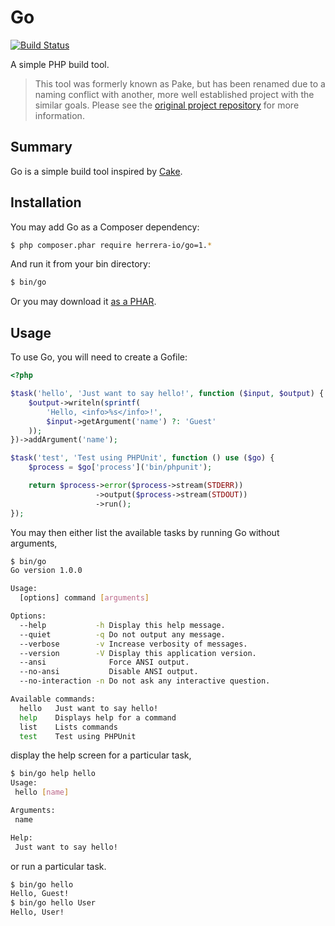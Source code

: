 Go
====

[![Build Status](https://travis-ci.org/herrera-io/php-go.png?branch=master)](https://travis-ci.org/herrera-io/php-go)

A simple PHP build tool.

> This tool was formerly known as Pake, but has been renamed due to a naming conflict with another, more well established project with the similar goals. Please see the [original project repository](https://github.com/herrera-io/php-pake) for more information.

Summary
-------

Go is a simple build tool inspired by [Cake](http://coffeescript.org/documentation/docs/cake.html).

Installation
------------

You may add Go as a Composer dependency:

```sh
$ php composer.phar require herrera-io/go=1.*
```

And run it from your bin directory:

```sh
$ bin/go
```

Or you may download it [as a PHAR](https://bitbucket.org/kherge/php-go/downloads/).

Usage
-----

To use Go, you will need to create a Gofile:

```php
<?php

$task('hello', 'Just want to say hello!', function ($input, $output) {
    $output->writeln(sprintf(
        'Hello, <info>%s</info>!',
        $input->getArgument('name') ?: 'Guest'
    ));
})->addArgument('name');

$task('test', 'Test using PHPUnit', function () use ($go) {
    $process = $go['process']('bin/phpunit');

    return $process->error($process->stream(STDERR))
                   ->output($process->stream(STDOUT))
                   ->run();
});
```

You may then either list the available tasks by running Go without arguments,

```sh
$ bin/go
Go version 1.0.0

Usage:
  [options] command [arguments]

Options:
  --help           -h Display this help message.
  --quiet          -q Do not output any message.
  --verbose        -v Increase verbosity of messages.
  --version        -V Display this application version.
  --ansi              Force ANSI output.
  --no-ansi           Disable ANSI output.
  --no-interaction -n Do not ask any interactive question.

Available commands:
  hello   Just want to say hello!
  help    Displays help for a command
  list    Lists commands
  test    Test using PHPUnit
```

display the help screen for a particular task,

```sh
$ bin/go help hello
Usage:
 hello [name]

Arguments:
 name

Help:
 Just want to say hello!

```

or run a particular task.

```sh
$ bin/go hello
Hello, Guest!
$ bin/go hello User
Hello, User!
```

